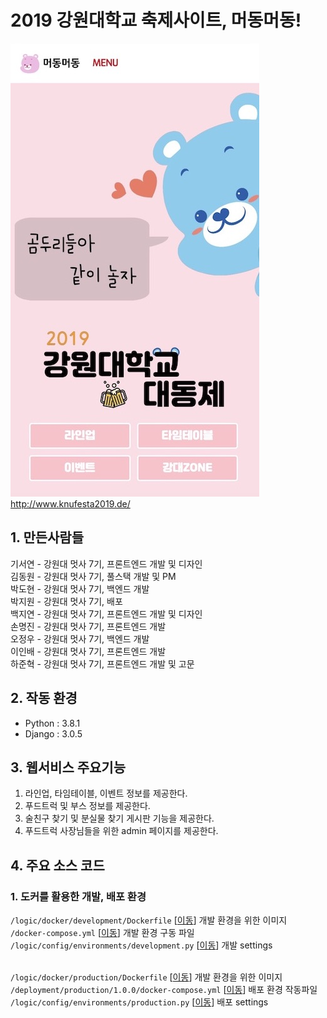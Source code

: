 # 2019 강원대학교 축제사이트, 머동머동!
![](./knufestival.jpg)
<br/>
<a href="http://www.knufesta2019.de/">http://www.knufesta2019.de/</a>
## 1. 만든사람들
기서연 - 강원대 멋사 7기, 프론트엔드 개발 및 디자인<br/>
김동원 - 강원대 멋사 7기, 풀스택 개발 및 PM<br/>
박도현 - 강원대 멋사 7기, 백엔드 개발<br/>
박지원 - 강원대 멋사 7기, 배포 <br/>
백지연 - 강원대 멋사 7기, 프론트엔드 개발 및 디자인<br/>
손명진 - 강원대 멋사 7기, 프론트엔드 개발<br/>
오정우 - 강원대 멋사 7기, 백엔드 개발<br/>
이인배 - 강원대 멋사 7기, 프론트엔드 개발<br/>
하준혁 - 강원대 멋사 7기, 프론트엔드 개발 및 고문<br/>

## 2. 작동 환경
* Python : 3.8.1
* Django : 3.0.5


## 3. 웹서비스 주요기능
1. 라인업, 타임테이블, 이벤트 정보를 제공한다.
2. 푸드트럭 및 부스 정보를 제공한다.
3. 술친구 찾기 및 분실물 찾기 게시판 기능을 제공한다.
4. 푸드트럭 사장님들을 위한 admin 페이지를 제공한다.

## 4. 주요 소스 코드
### 1. 도커를 활용한 개발, 배포 환경
```/logic/docker/development/Dockerfile``` [<a href="/web/docker/dev/Dockerfile">이동</a>] 개발 환경을 위한 이미지<br/>
```/docker-compose.yml``` [<a href="/docker-compose.yml">이동</a>] 개발 환경 구동 파일<br/>
```/logic/config/environments/development.py``` [<a href="/logic/config/environments/development.py">이동</a>] 개발 settings
<br/><br/>

```/logic/docker/production/Dockerfile``` [<a href="/logic/docker/production/Dockerfile">이동</a>] 개발 환경을 위한 이미지<br/>
```/deployment/production/1.0.0/docker-compose.yml``` [<a href="/deployment/staging/1.0.0/docker-compose.yml">이동</a>] 배포 환경 작동파일<br/>
```/logic/config/environments/production.py``` [<a href="/logic/config/environments/production.py">이동</a>] 배포 settings
<br/><br/>
